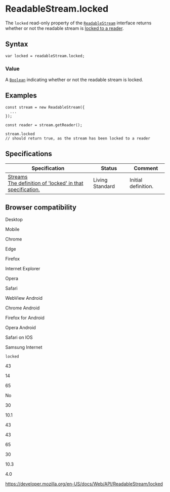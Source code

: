 ReadableStream.locked
=====================

The `locked` read-only property of the [`ReadableStream`](../readablestream) interface returns whether or not the readable stream is <a href="https://streams.spec.whatwg.org/#lock" id="ref-for-locked-to-a-reader②">locked to a reader</a>.

Syntax
------

    var locked = readableStream.locked;

### Value

A [`Boolean`](https://developer.mozilla.org/en-US/docs/Web/JavaScript/Reference/Global_Objects/Boolean) indicating whether or not the readable stream is locked.

Examples
--------

    const stream = new ReadableStream({
      ...
    });

    const reader = stream.getReader();

    stream.locked
    // should return true, as the stream has been locked to a reader

Specifications
--------------

<table><thead><tr class="header"><th>Specification</th><th>Status</th><th>Comment</th></tr></thead><tbody><tr class="odd"><td><a href="https://streams.spec.whatwg.org/#rs-locked">Streams<br />
<span class="small">The definition of 'locked' in that specification.</span></a></td><td><span class="spec-living">Living Standard</span></td><td>Initial definition.</td></tr></tbody></table>

Browser compatibility
---------------------

Desktop

Mobile

Chrome

Edge

Firefox

Internet Explorer

Opera

Safari

WebView Android

Chrome Android

Firefox for Android

Opera Android

Safari on IOS

Samsung Internet

`locked`

43

14

65

No

30

10.1

43

43

65

30

10.3

4.0

<a href="https://developer.mozilla.org/en-US/docs/Web/API/ReadableStream/locked" class="_attribution-link">https://developer.mozilla.org/en-US/docs/Web/API/ReadableStream/locked</a>
